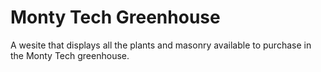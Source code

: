 # Monty Tech Greenhouse
A wesite that displays all the plants and masonry available to purchase in the Monty Tech greenhouse.
